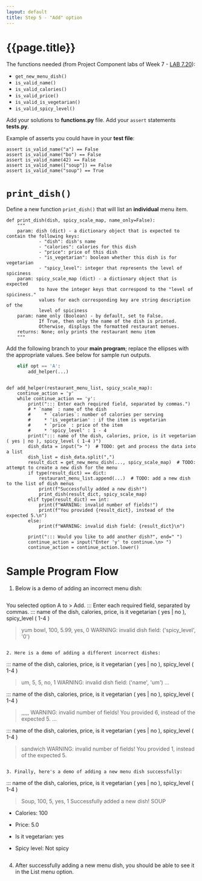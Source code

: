 ```yaml
---
layout: default
title: Step 5 - "Add" option
---
```


# {{page.title}}

The functions needed (from Project Component labs of Week 7 - [LAB 7.20](https://learn.zybooks.com/zybook/UCSBCMPSCW8Winter2023/chapter/7/section/20)):
* `get_new_menu_dish()`
* `is_valid_name()`
* `is_valid_calories()`
* `is_valid_price()`
* `is_valid_is_vegetarian()`
* `is_valid_spicy_level()`

Add your solutions to **functions.py** file. Add your `assert` statements **tests.py**.

Example of asserts you could have in your **test file**:
```
assert is_valid_name("a") == False
assert is_valid_name("bo") == False
assert is_valid_name(42) == False
assert is_valid_name(["soup"]) == False
assert is_valid_name("soup") == True
```

# `print_dish()`
Define a new function `print_dish()` that will list an **individual** menu item.

```
def print_dish(dish, spicy_scale_map, name_only=False):
    """
    param: dish (dict) - a dictionary object that is expected to contain the following keys:
            - "dish": dish's name
            - "calories": calories for this dish
            - "price": price of this dish
            - "is_vegetarian": boolean whether this dish is for vegetarian
            - "spicy_level": integer that represents the level of spiciness
    param: spicy_scale_map (dict) - a dictionary object that is expected
            to have the integer keys that correspond to the "level of spiciness."
            values for each corresponding key are string description of the
            level of spiciness
    param: name_only (Boolean) - by default, set to False.
            If True, then only the name of the dish is printed.
            Otherwise, displays the formatted restaurant menues.
    returns: None; only prints the restaurant menu item
    """
```

Add the following branch to your **main program**; replace the ellipses with the appropriate values. See below for sample run outputs.
```python
    elif opt == 'A':
        add_helper(...)
```

```

def add_helper(restaurant_menu_list, spicy_scale_map):
    continue_action = 'y'
    while continue_action == 'y':
        print("::: Enter each required field, separated by commas.")
        # * `name` : name of the dish
        #     * `calories`: number of calories per serving
        #     * 'is_vegetarian' : if the item is vegetarian
        #     * `price` : price of the item
        #     * 'spicy_level' : 1 - 4
        print("::: name of the dish, calories, price, is it vegetarian ( yes | no ), spicy_level ( 1-4 )")
        dish_data = input("> ")  # TODO: get and process the data into a list
        dish_list = dish_data.split(",")
        result_dict = get_new_menu_dish(..., spicy_scale_map)  # TODO: attempt to create a new dish for the menu
        if type(result_dict) == dict:
            restaurant_menu_list.append(...)  # TODO: add a new dish to the list of dish menus
            print(f"Successfully added a new dish!")
            print_dish(result_dict, spicy_scale_map)
        elif type(result_dict) == int:
            print(f"WARNING: invalid number of fields!")
            print(f"You provided {result_dict}, instead of the expected 5.\n")
        else:
            print(f"WARNING: invalid dish field: {result_dict}\n")

        print("::: Would you like to add another dish?", end=" ")
        continue_action = input("Enter 'y' to continue.\n> ")
        continue_action = continue_action.lower()
```


# Sample Program Flow

1. Below is a demo of adding an incorrect menu dish:

   ```
You selected option A to > Add.
::: Enter each required field, separated by commas.
::: name of the dish, calories, price, is it vegetarian ( yes | no ), spicy_level ( 1-4 )
> yum bowl, 100, 5.99, yes, 0
WARNING: invalid dish field: ('spicy_level', '0')

   ```

2. Here is a demo of adding a different incorrect dishes:

   ```
::: name of the dish, calories, price, is it vegetarian ( yes | no ), spicy_level ( 1-4 )
> um, 5, 5, no, 1
WARNING: invalid dish field: ('name', 'um')
...

::: name of the dish, calories, price, is it vegetarian ( yes | no ), spicy_level ( 1-4 )
> ,,,,,
WARNING: invalid number of fields!
You provided 6, instead of the expected 5.
...

::: name of the dish, calories, price, is it vegetarian ( yes | no ), spicy_level ( 1-4 )
> sandwich
WARNING: invalid number of fields!
You provided 1, instead of the expected 5.

   ```

3. Finally, here's a demo of adding a new menu dish successfully:

   ```
::: name of the dish, calories, price, is it vegetarian ( yes | no ), spicy_level ( 1-4 )
> Soup, 100, 5, yes, 1
Successfully added a new dish!
SOUP
* Calories: 100
* Price: 5.0
* Is it vegetarian: yes
* Spicy level: Not spicy

   ```

4. After successfully adding a new menu dish, you should be able to see it in the List menu option.
